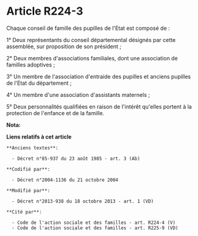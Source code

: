 # Article R224-3

Chaque conseil de famille des pupilles de l'Etat est composé de : 

1° Deux représentants du conseil départemental désignés par cette assemblée, sur proposition de son président ; 

2° Deux membres d'associations familiales, dont une association de familles adoptives ; 

3° Un membre de l'association d'entraide des pupilles et anciens pupilles de l'Etat du département ; 

4° Un membre d'une association d'assistants maternels ; 

5° Deux personnalités qualifiées en raison de l'intérêt qu'elles portent à la protection de l'enfance et de la famille.

**Nota:**



**Liens relatifs à cet article**

	**Anciens textes**:

	  - Décret n°85-937 du 23 août 1985 - art. 3 (Ab)

	**Codifié par**:

	  - Décret n°2004-1136 du 21 octobre 2004

	**Modifié par**:

	  - Décret n°2013-938 du 18 octobre 2013 - art. 1 (VD)

	**Cité par**:

	  - Code de l'action sociale et des familles - art. R224-4 (V)
	  - Code de l'action sociale et des familles - art. R225-9 (VD)
